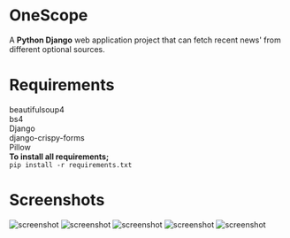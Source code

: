 # OneScope

 A **Python Django** web application project that can fetch recent news' from different optional sources.

# Requirements

 beautifulsoup4 <br/>
 bs4 <br/>
 Django <br/>
 django-crispy-forms <br/>
 Pillow <br/>
 **To install all requirements;** <br/>
  ```pip install -r requirements.txt```

# Screenshots

![screenshot](https://github.com/TolgaGolet/OneScope/blob/master/Screenshots/Screenshot1.png)
![screenshot](https://github.com/TolgaGolet/OneScope/blob/master/Screenshots/Screenshot2.png)
![screenshot](https://github.com/TolgaGolet/OneScope/blob/master/Screenshots/Screenshot3.png)
![screenshot](https://github.com/TolgaGolet/OneScope/blob/master/Screenshots/Screenshot4.png)
![screenshot](https://github.com/TolgaGolet/OneScope/blob/master/Screenshots/Screenshot5.png)
